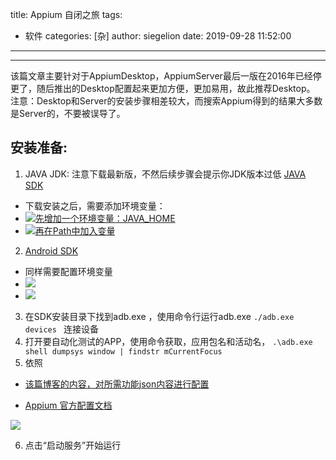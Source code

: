title: Appium 自闭之旅
tags:
  - 软件
categories: [杂]
author: siegelion
date: 2019-09-28 11:52:00
---

---
该篇文章主要针对于AppiumDesktop，AppiumServer最后一版在2016年已经停更了，随后推出的Desktop配置起来更加方便，更加易用，故此推荐Desktop。
注意：Desktop和Server的安装步骤相差较大，而搜索Appium得到的结果大多数是Server的，不要被误导了。
## 安装准备:
1. JAVA JDK: 注意下载最新版，不然后续步骤会提示你JDK版本过低
[JAVA SDK](https://www.oracle.com/technetwork/java/javase/overview/index.html)
- 下载安装之后，需要添加环境变量：
- [![先增加一个环境变量：JAVA_HOME](https://i.loli.net/2019/05/09/5cd436cbc10c3.png "先增加一个环境变量：JAVA_HOME")](https://i.loli.net/2019/05/09/5cd436cbc10c3.png "先增加一个环境变量：JAVA_HOME")
- [![再在Path中加入变量](https://i.loli.net/2019/05/09/5cd4370c0e6f6.png "再在Path中加入变量")](https://i.loli.net/2019/05/09/5cd4370c0e6f6.png "再在Path中加入变量")
2. [Android SDK](http://tools.android-studio.org/index.php/sdk "Android SDK")
- 同样需要配置环境变量
- [![](https://i.loli.net/2019/05/09/5cd437aebcef1.png)](https://i.loli.net/2019/05/09/5cd437aebcef1.png)
- [![](https://i.loli.net/2019/05/09/5cd4379d6af5f.png)](https://i.loli.net/2019/05/09/5cd4379d6af5f.png)

3. 在SDK安装目录下找到adb.exe ，使用命令行运行adb.exe
`./adb.exe devices ` 连接设备
1. 打开要自动化测试的APP，使用命令获取，应用包名和活动名，
`.\adb.exe shell dumpsys window | findstr mCurrentFocus`
1. 依照
- [该篇博客的内容，对所需功能json内容进行配置](https://blog.csdn.net/chenmozhe22/article/details/80527209 "该篇博客的内容，对所需功能json内容进行配置")

- [Appium 官方配置文档](https://github.com/appium/appium/blob/master/docs/en/writing-running-appium/caps.md "Appium 官方配置文档")

[![](https://i.loli.net/2019/05/09/5cd439a473b60.png)](https://i.loli.net/2019/05/09/5cd439a473b60.png)

6. 点击“启动服务”开始运行
